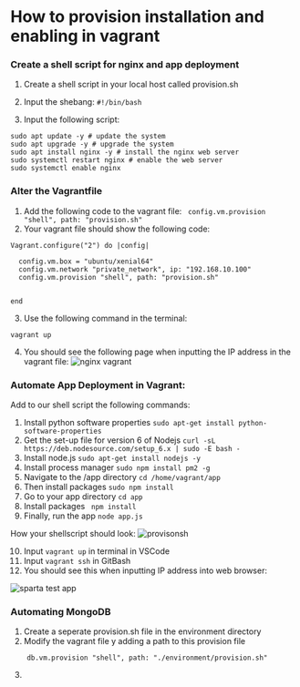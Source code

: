 # How to provision installation and enabling in vagrant


### Create a shell script for nginx and app deployment
1. Create a shell script in your local host called provision.sh

2. Input the shebang:
`#!/bin/bash`

3. Input the following script:
```
sudo apt update -y # update the system 
sudo apt upgrade -y # upgrade the system
sudo apt install nginx -y # install the nginx web server 
sudo systemctl restart nginx # enable the web server
sudo systemctl enable nginx
```
### Alter the Vagrantfile

1. Add the following code to the vagrant file:
`  config.vm.provision "shell", path: "provision.sh"
`
2. Your vagrant file should show the following code:
```
Vagrant.configure("2") do |config|

  config.vm.box = "ubuntu/xenial64"
  config.vm.network "private_network", ip: "192.168.10.100"
  config.vm.provision "shell", path: "provision.sh"


end 
```
3. Use the following command in the terminal:

```
vagrant up
```
4. You should see the following page when inputting the IP address in the vagrant file:
![nginx vagrant](https://user-images.githubusercontent.com/129324316/232787060-50acda80-884c-4722-879b-84e837fe9862.png)

### Automate App Deployment in Vagrant:
Add to our shell script the following commands:
1. Install python software properties `sudo apt-get install python-software-properties`
2. Get the set-up file for version 6 of Nodejs `curl -sL https://deb.nodesource.com/setup_6.x | sudo -E bash -`
3. Install node.js `sudo apt-get install nodejs -y`
4. Install process manager `sudo npm install pm2 -g`
5. Navigate to the /app directory `cd /home/vagrant/app`
8. Then install packages `sudo npm install`
9. Go to your app directory `cd app`
10. Install packages ` npm install`
11. Finally, run the app `node app.js`

How your shellscript should look:
![provisonsh](https://user-images.githubusercontent.com/129324316/232831463-26d730a7-d6e0-43b4-8330-94fdb9f0aab5.png)

10. Input `vagrant up` in terminal in VSCode
11. Input `vagrant ssh` in GitBash
14. You should see this when inputting IP address into web browser:

![sparta test app](https://user-images.githubusercontent.com/129324316/232808671-e59e08f5-718a-4716-967d-6b106b114145.png)

### Automating MongoDB

1. Create a seperate provision.sh file in the environment directory
2. Modify the vagrant file y adding a path to this provision file
```
    db.vm.provision "shell", path: "./environment/provision.sh"

```
3. 

